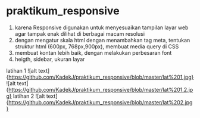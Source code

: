 # praktikum_responsive
1. karena Responsive digunakan untuk menyesuaikan tampilan layar web agar tampak enak dilihat di berbagai macam resolusi
2. dengan mengatur skala html dengan menambahkan tag meta, tentukan struktur html (600px, 768px,900px), membuat media query di CSS
3. membuat kontan lebih baik, dengan melakukan perbesaran font
4. heigth, sidebar, ukuran layar

latihan 1
![alt text] {https://github.com/KadekJ/praktikum_responsive/blob/master/lat%201.jpg}
![alt text] {https://github.com/KadekJ/praktikum_responsive/blob/master/lat%201.2.jpg}
latihan 2
![alt text] {https://github.com/KadekJ/praktikum_responsive/blob/master/lat%202.jpg}
